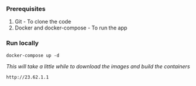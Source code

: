 ### Prerequisites
1. Git - To clone the code
2. Docker and docker-compose - To run the app

### Run locally
```
docker-compose up -d
```
_This will take a little while to download the images and build the containers_
```
http://23.62.1.1
```
